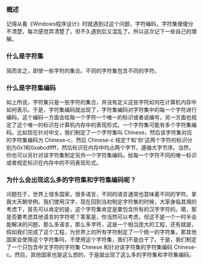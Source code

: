 ### 概述
记得从看《Windows程序设计》时就遇到过这个问题，字符编码，字符集傻傻分不清楚，每次感觉弄清楚了，但不久遇到后又混乱了。所以这次记下一些自己的理解。

### 什么是字符集
简而言之，即使一些字符的集合。不同的字符集包含不同的字符。

### 什么是字符集编码
如上所说，字符集只是一些字符的集合，并没有定义这些字符如何在计算机内存中如何表示。于是，字符集编码就出现了，字符集编码对字符集中的每一个字符进行编码，这个编码一方面会给每一个字符一个唯一的标识或者说编号，另一方面也规定了这个唯一的标识在计算机内存中的表现形式。一个字符集可能有多个字符集编码。比如现在针对中文，我们制定了一个字符集叫 Chinese，然后该字符集对应的字符集编码为 Chinese-c，然后 Chinese-c 规定'f'和'你'这两个字符的标识分别为0x1和0xabcdffff，然后标识在内存中均占两个字节，遵循大字节序。当然，你也可以另针对该字符集制定另外一个字符集编码。给每一个字符不同的唯一标识或者规定标识在内存中的不同表现形式。

### 为什么会出现这么多的字符集和字符集编码呢？
问题在于，世界上很多国家，很多语言，不同的语言通常也意味着不同的字符。拿我大天朝举例，我们使用汉字，现在回到当初制定字符集的时候，大家身临其境的考虑下，首先可以肯定的是，这个字符集肯定是要包含所有的汉字字符的。嗯，那是否要考虑其他语言的字符呢？答案是，你当然可以考虑，但这不是一个一时半会能解决的问题，那么多语言，那么多字符，这是一个相当庞大的工程，还有就是，假如我们完成了这个工程，为世界上的所有字符制定了一个统一的字符集，那其他国家会使用这个字符集吗，不使用这个字符集，我们不是白干了。于是，我们制定了一个只包含中文字符的字符集 Chinese 和针对该字符集的字符集编码 Chinese-c。然后，其他国家也是这么想的，于是就出现了这么多的字符集和字符集编码。

